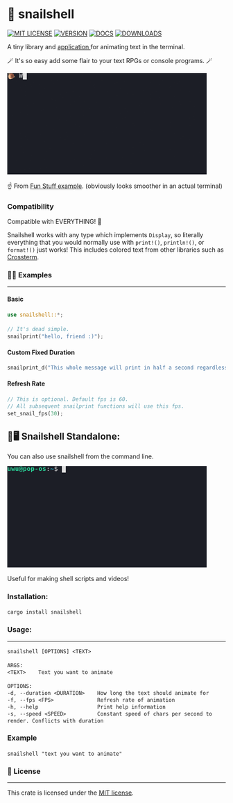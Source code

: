 # 🐌 snailshell
[![MIT LICENSE](https://img.shields.io/crates/l/snailshell)](https://github.com/ElfWitch/snailshell/blob/main/LICENSE)
[![VERSION](https://img.shields.io/crates/v/snailshell)](https://crates.io/crates/snailshell)
[![DOCS](https://img.shields.io/docsrs/snailshell)](https://docs.rs/snailshell/latest/snailshell/)
[![DOWNLOADS](https://img.shields.io/crates/d/snailshell)](https://crates.io/crates/snailshell)

A tiny library and [application ](#%EF%B8%8F-snailshell-standalone)for animating text in the terminal.

🪄 It's so easy add some flair to your text RPGs or console programs. 🪄

![demo](demos/fun_stuff.gif)

☝️ From [Fun Stuff example](examples/fun_stuff.rs).
(obviously looks smoother in an actual terminal)

### Compatibility
Compatible with EVERYTHING! 🥳

Snailshell works with any type which implements `Display`, so literally everything that you would normally use with `print!()`, `println!()`, or `format!()` just works!
This includes colored text from other libraries such as [Crossterm](https://github.com/crossterm-rs/crossterm).


### 👩‍🏫 Examples
___
#### Basic
```rust
use snailshell::*;

// It's dead simple.
snailprint("hello, friend :)");
```

#### Custom Fixed Duration
```rust
snailprint_d("This whole message will print in half a second regardless of the size.", 0.5);
```

#### Refresh Rate
```rust
// This is optional. Default fps is 60.
// All subsequent snailprint functions will use this fps.
set_snail_fps(30);
```

## 🐌🖥️ Snailshell Standalone:
You can also use snailshell from the command line.

![cli demo](demos/cli_demo.gif)

Useful for making shell scripts and videos!
### Installation:
`cargo install snailshell`

### Usage:
___
```USAGE:
snailshell [OPTIONS] <TEXT>

ARGS:
<TEXT>    Text you want to animate

OPTIONS:
-d, --duration <DURATION>    How long the text should animate for
-f, --fps <FPS>              Refresh rate of animation
-h, --help                   Print help information
-s, --speed <SPEED>          Constant speed of chars per second to render. Conflicts with duration
```

### Example
`snailshell "text you want to animate"`

### 📖 License
___
This crate is licensed under the [MIT license](LICENSE). 
